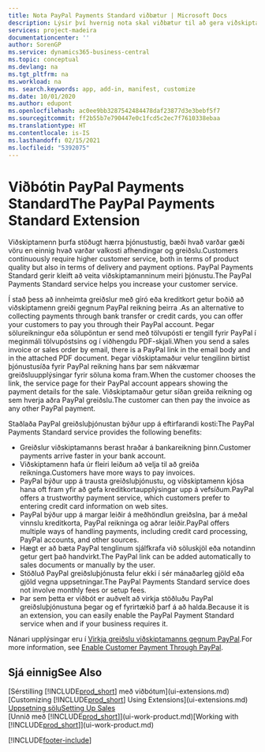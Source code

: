 ```yaml
---
title: Nota PayPal Payments Standard viðbætur | Microsoft Docs
description: Lýsir því hvernig nota skal viðbætur til að gera viðskiptamönnum kleift að framkvæma greiðslur með PayPal.
services: project-madeira
documentationcenter: ''
author: SorenGP
ms.service: dynamics365-business-central
ms.topic: conceptual
ms.devlang: na
ms.tgt_pltfrm: na
ms.workload: na
ms. search.keywords: app, add-in, manifest, customize
ms.date: 10/01/2020
ms.author: edupont
ms.openlocfilehash: ac0ee9bb3287542484478daf23877d3e3bebf5f7
ms.sourcegitcommit: ff2b55b7e790447e0c1fcd5c2ec7f7610338ebaa
ms.translationtype: HT
ms.contentlocale: is-IS
ms.lasthandoff: 02/15/2021
ms.locfileid: "5392075"
---
```

# <a name="the-paypal-payments-standard-extension"></a><span data-ttu-id="a8339-103">Viðbótin PayPal Payments Standard</span><span class="sxs-lookup"><span data-stu-id="a8339-103">The PayPal Payments Standard Extension</span></span>
<span data-ttu-id="a8339-104">Viðskiptamenn þurfa stöðugt hærra þjónustustig, bæði hvað varðar gæði vöru en einnig hvað varðar valkosti afhendingar og greiðslu.</span><span class="sxs-lookup"><span data-stu-id="a8339-104">Customers continuously require higher customer service, both in terms of product quality but also in terms of delivery and payment options.</span></span> <span data-ttu-id="a8339-105">PayPal Payments Standard gerir kleift að veita viðskiptamanninum meiri þjónustu.</span><span class="sxs-lookup"><span data-stu-id="a8339-105">The PayPal Payments Standard service helps you increase your customer service.</span></span>

<span data-ttu-id="a8339-106">Í stað þess að innheimta greiðslur með gíró eða kreditkort getur boðið að viðskiptamenn greiði gegnum PayPal reikning þeirra .</span><span class="sxs-lookup"><span data-stu-id="a8339-106">As an alternative to collecting payments through bank transfer or credit cards, you can offer your customers to pay you through their PayPal account.</span></span> <span data-ttu-id="a8339-107">Þegar sölureikningur eða sölupöntun er send með tölvupósti er tengill fyrir PayPal í meginmáli tölvupóstsins og í viðhengdu PDF-skjali.</span><span class="sxs-lookup"><span data-stu-id="a8339-107">When you send a sales invoice or sales order by email, there is a PayPal link in the email body and in the attached PDF document.</span></span> <span data-ttu-id="a8339-108">Þegar viðskiptamaður velur tengilinn birtist þjónustusíða fyrir PayPal reikning hans þar sem nákvæmar greiðsluupplýsingar fyrir söluna koma fram.</span><span class="sxs-lookup"><span data-stu-id="a8339-108">When the customer chooses the link, the service page for their PayPal account appears showing the payment details for the sale.</span></span> <span data-ttu-id="a8339-109">Viðskiptamaður getur síðan greiða reikning og sem hverja aðra PayPal greiðslu.</span><span class="sxs-lookup"><span data-stu-id="a8339-109">The customer can then pay the invoice as any other PayPal payment.</span></span>

<span data-ttu-id="a8339-110">Staðlaða PayPal greiðsluþjónustan býður upp á eftirfarandi kosti:</span><span class="sxs-lookup"><span data-stu-id="a8339-110">The PayPal Payments Standard service provides the following benefits:</span></span>

* <span data-ttu-id="a8339-111">Greiðslur viðskiptamanns berast hraðar á bankareikning þinn.</span><span class="sxs-lookup"><span data-stu-id="a8339-111">Customer payments arrive faster in your bank account.</span></span>
* <span data-ttu-id="a8339-112">Viðskiptamenn hafa úr fleiri leiðum að velja til að greiða reikninga.</span><span class="sxs-lookup"><span data-stu-id="a8339-112">Customers have more ways to pay invoices.</span></span>
* <span data-ttu-id="a8339-113">PayPal býður upp á trausta greiðsluþjónustu, og viðskiptamenn kjósa hana oft fram yfir að gefa kreditkortaupplýsingar upp á vefsíðum.</span><span class="sxs-lookup"><span data-stu-id="a8339-113">PayPal offers a trustworthy payment service, which customers prefer to entering credit card information on web sites.</span></span>
* <span data-ttu-id="a8339-114">PayPal býður upp á margar leiðir á meðhöndlun greiðslna, þar á meðal vinnslu kreditkorta, PayPal reikninga og aðrar leiðir.</span><span class="sxs-lookup"><span data-stu-id="a8339-114">PayPal offers multiple ways of handling payments, including credit card processing, PayPal accounts, and other sources.</span></span>
* <span data-ttu-id="a8339-115">Hægt er að bæta PayPal tenglinum sjálfkrafa við söluskjöl eða notandinn getur gert það handvirkt.</span><span class="sxs-lookup"><span data-stu-id="a8339-115">The PayPal link can be added automatically to sales documents or manually by the user.</span></span>
* <span data-ttu-id="a8339-116">Stöðluð PayPal greiðsluþjónusta felur ekki í sér mánaðarleg gjöld eða gjöld vegna uppsetningar.</span><span class="sxs-lookup"><span data-stu-id="a8339-116">The PayPal Payments Standard service does not involve monthly fees or setup fees.</span></span>
* <span data-ttu-id="a8339-117">Þar sem þetta er viðbót er auðvelt að virkja stöðluðu PayPal greiðsluþjónustuna þegar og ef fyrirtækið þarf á að halda.</span><span class="sxs-lookup"><span data-stu-id="a8339-117">Because it is an extension, you can easily enable the PayPal Payment Standard service when and if your business requires it.</span></span>  

<span data-ttu-id="a8339-118">Nánari upplýsingar eru í [Virkja greiðslu viðskiptamanns gegnum PayPal](sales-how-enable-payment-service-extensions.md).</span><span class="sxs-lookup"><span data-stu-id="a8339-118">For more information, see [Enable Customer Payment Through PayPal](sales-how-enable-payment-service-extensions.md).</span></span>

## <a name="see-also"></a><span data-ttu-id="a8339-119">Sjá einnig</span><span class="sxs-lookup"><span data-stu-id="a8339-119">See Also</span></span>
<span data-ttu-id="a8339-120">[Sérstilling [!INCLUDE[prod_short](includes/prod_short.md)] með viðbótum](ui-extensions.md)</span><span class="sxs-lookup"><span data-stu-id="a8339-120">[Customizing [!INCLUDE[prod_short](includes/prod_short.md)] Using Extensions](ui-extensions.md)</span></span>  
[<span data-ttu-id="a8339-121">Uppsetning sölu</span><span class="sxs-lookup"><span data-stu-id="a8339-121">Setting Up Sales</span></span>](sales-setup-sales.md)  
<span data-ttu-id="a8339-122">[Unnið með [!INCLUDE[prod_short](includes/prod_short.md)]](ui-work-product.md)</span><span class="sxs-lookup"><span data-stu-id="a8339-122">[Working with [!INCLUDE[prod_short](includes/prod_short.md)]](ui-work-product.md)</span></span>


[!INCLUDE[footer-include](includes/footer-banner.md)]